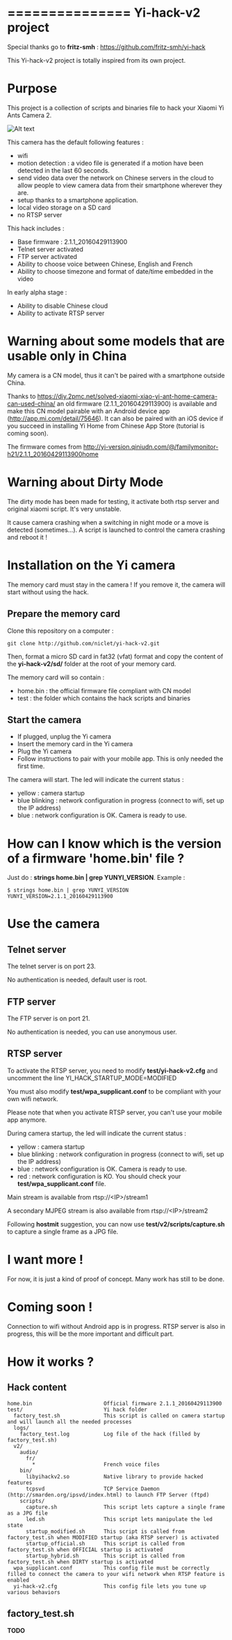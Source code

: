 ===============
Yi-hack-v2 project
===============

Special thanks go to **fritz-smh** : https://github.com/fritz-smh/yi-hack

This Yi-hack-v2 project is totally inspired from its own project.


Purpose
=======

This project is a collection of scripts and binaries file to hack your Xiaomi Yi Ants Camera 2.

![Alt text](yi-v2.png?raw=true "Yi Ants Camera 2")

This camera has the default following features :
* wifi
* motion detection : a video file is generated if a motion have been detected in the last 60 seconds.
* send video data over the network on Chinese servers in the cloud to allow people to view camera data from their smartphone wherever they are.
* setup thanks to a smartphone application.
* local video storage on a SD card
* no RTSP server

This hack includes :
* Base firmware : 2.1.1_20160429113900
* Telnet server activated
* FTP server activated
* Ability to choose voice between Chinese, English and French
* Ability to choose timezone and format of date/time embedded in the video

In early alpha stage :
* Ability to disable Chinese cloud
* Ability to activate RTSP server

Warning about some models that are usable only in China
=======================================================

My camera is a CN model, thus it can't be paired with a smartphone outside China.

Thanks to https://diy.2pmc.net/solved-xiaomi-xiao-yi-ant-home-camera-can-used-china/ an old firmware (2.1.1_20160429113900) is available and make this CN model pairable with an Android device app (http://app.mi.com/detail/75646). It can also be paired with an iOS device if you succeed in installing Yi Home from Chinese App Store (tutorial is coming soon).

The firmware comes from http://yi-version.qiniudn.com/@/familymonitor-h21/2.1.1_20160429113900home


Warning about Dirty Mode
=======================================================

The dirty mode has been made for testing, it activate both rtsp server and original xiaomi script. It's very unstable. 

It cause camera crashing when a switching in night mode or a move is detected (sometimes...). A script is launched to control the camera crashing and reboot it !



Installation on the Yi camera
=============================

The memory card must stay in the camera ! If you remove it, the camera will start without using the hack.

Prepare the memory card
-----------------------

Clone this repository on a computer :

    git clone http://github.com/niclet/yi-hack-v2.git
    
Then, format a micro SD card in fat32 (vfat) format and copy the content of the **yi-hack-v2/sd/** folder at the root of your memory card.

The memory card will so contain :

* home.bin : the official firmware file compliant with CN model
* test : the folder which contains the hack scripts and binaries

Start the camera
----------------

* If plugged, unplug the Yi camera
* Insert the memory card in the Yi camera
* Plug the Yi camera
* Follow instructions to pair with your mobile app. This is only needed the first time.

The camera will start. The led will indicate the current status :
* yellow : camera startup
* blue blinking : network configuration in progress (connect to wifi, set up the IP address)
* blue : network configuration is OK. Camera is ready to use.

How can I know which is the version of a firmware 'home.bin' file ?
===============================================================

Just do : **strings home.bin | grep YUNYI_VERSION**. Example :

    $ strings home.bin | grep YUNYI_VERSION
    YUNYI_VERSION=2.1.1_20160429113900


Use the camera
==============

Telnet server
-------------

The telnet server is on port 23.

No authentication is needed, default user is root.

FTP server
----------

The FTP server is on port 21.

No authentication is needed, you can use anonymous user.

RTSP server
-----------
To activate the RTSP server, you need to modify **test/yi-hack-v2.cfg** and uncomment the line YI\_HACK\_STARTUP\_MODE=MODIFIED

You must also modify **test/wpa_supplicant.conf** to be compliant with your own wifi network.

Please note that when you activate RTSP server, you can't use your mobile app anymore.

During camera startup, the led will indicate the current status :
* yellow : camera startup
* blue blinking : network configuration in progress (connect to wifi, set up the IP address)
* blue : network configuration is OK. Camera is ready to use.
* red : network configuration is KO. You should check your **test/wpa_supplicant.conf** file.

Main stream is available from rtsp://\<IP\>/stream1

A secondary MJPEG stream is also available from rtsp://\<IP\>/stream2

Following **hostmit** suggestion, you can now use **test/v2/scripts/capture.sh** to capture a single frame as a JPG file.


I want more !
=============

For now, it is just a kind of proof of concept. Many work has still to be done.

Coming soon !
=============

Connection to wifi without Android app is in progress.
RTSP server is also in progress, this will be the more important and difficult part.


How it works ?
==============

Hack content
------------

````
home.bin                       Official firmware 2.1.1_20160429113900
test/                          Yi hack folder
  factory_test.sh              This script is called on camera startup and will launch all the needed processes
  logs/
    factory_test.log           Log file of the hack (filled by factory_test.sh)
  v2/
    audio/
      fr/
        *                      French voice files
    bin/
      libyihackv2.so           Native library to provide hacked features
      tcpsvd                   TCP Service Daemon (http://smarden.org/ipsvd/index.html) to launch FTP Server (ftpd)
    scripts/
      capture.sh               This script lets capture a single frame as a JPG file
      led.sh                   This script lets manipulate the led state
      startup_modified.sh      This script is called from factory_test.sh when MODIFIED startup (aka RTSP server) is activated
      startup_official.sh      This script is called from factory_test.sh when OFFICIAL startup is activated
      startup_hybrid.sh        This script is called from factory_test.sh when DIRTY startup is activated
  wpa_supplicant.conf          This config file must be correctly filled to connect the camera to your wifi network when RTSP feature is enabled
  yi-hack-v2.cfg               This config file lets you tune up various behaviors
````


factory_test.sh
---------------

**TODO**

